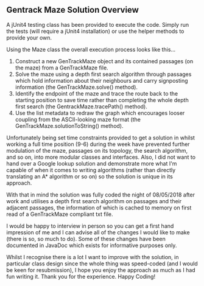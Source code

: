 Gentrack Maze Solution Overview
------------------------------

A jUnit4 testing class has been provided to execute the code. Simply run the tests (will require a jUnit4 installation) or use the helper methods to provide your own. 

Using the Maze class the overall execution process looks like this...
 
 1. Construct a new GenTrackMaze object and its contained passages (on the maze) from a GenTrackMaze file.
 2. Solve the maze using a depth first search algorithm through passages which hold information about their neighbours and carry signposting information (the GenTrackMaze.solve() method).
 3. Identify the endpoint of the maze and trace the route back to the starting position to save time rather than completing the whole depth first search (the GentrackMaze.tracePath() method).
 4. Use the list metadata to redraw the graph which encourages looser coupling from the ASCII-looking maze format (the GenTrackMaze.solutionToString() method).

Unfortunately being set time constraints provided to get a solution in whilst working a full time position (9-6) during the week have prevented further modulation of the maze, passages on its topology, the search algorithm, and so on, into more modular classes and interfaces. Also, I did not want to hand over a Google lookup solution and demonstrate more what I'm capable of when it comes to writing algorithms (rather than directly translating an A* algorithm or so on) so the solution is unique in its approach.

With that in mind the solution was fully coded the night of 08/05/2018 after work and utilises a depth first search algorithm on passages and their adjacent passages, the information of which is cached to memory on first read of a GenTrackMaze compliant txt file.

I would be happy to interview in person so you can get a first hand impression of me and I can advise all of the changes I would like to make (there is so, so much to do). Some of these changes have been documented in JavaDoc which exists for informative purposes only. 
 
Whilst I recognise there is a lot I want to improve with the solution, in particular class design since the whole thing was speed-coded (and I would be keen for resubmission), I hope you enjoy the approach as much as I had fun writing it. Thank you for the experience. Happy Coding!
